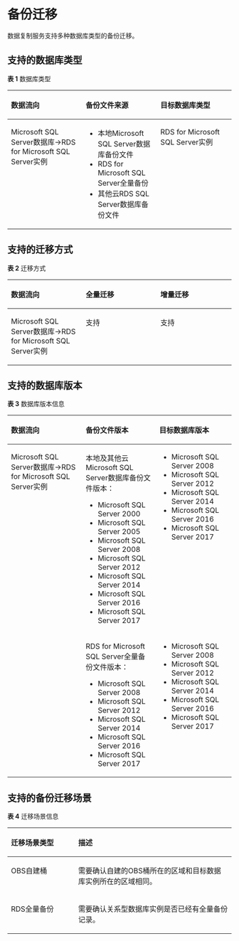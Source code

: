 # 备份迁移<a name="drs_01_0303"></a>

数据复制服务支持多种数据库类型的备份迁移。

## 支持的数据库类型<a name="zh-cn_topic_0000001149314327_section6668436143920"></a>

**表 1**  数据库类型

<a name="zh-cn_topic_0000001149314327_table4392123410123"></a>
<table><thead align="left"><tr id="zh-cn_topic_0000001149314327_row340716349128"><th class="cellrowborder" valign="top" width="33.33333333333333%" id="mcps1.2.4.1.1"><p id="zh-cn_topic_0000001149314327_p2502204220125"><a name="zh-cn_topic_0000001149314327_p2502204220125"></a><a name="zh-cn_topic_0000001149314327_p2502204220125"></a><strong id="zh-cn_topic_0000001149314327_b16502114221211"><a name="zh-cn_topic_0000001149314327_b16502114221211"></a><a name="zh-cn_topic_0000001149314327_b16502114221211"></a>数据流向</strong></p>
</th>
<th class="cellrowborder" valign="top" width="33.33333333333333%" id="mcps1.2.4.1.2"><p id="zh-cn_topic_0000001149314327_p55021142181212"><a name="zh-cn_topic_0000001149314327_p55021142181212"></a><a name="zh-cn_topic_0000001149314327_p55021142181212"></a><strong id="zh-cn_topic_0000001149314327_b95021842111213"><a name="zh-cn_topic_0000001149314327_b95021842111213"></a><a name="zh-cn_topic_0000001149314327_b95021842111213"></a>备份文件来源</strong></p>
</th>
<th class="cellrowborder" valign="top" width="33.33333333333333%" id="mcps1.2.4.1.3"><p id="zh-cn_topic_0000001149314327_p1451874213127"><a name="zh-cn_topic_0000001149314327_p1451874213127"></a><a name="zh-cn_topic_0000001149314327_p1451874213127"></a><strong id="zh-cn_topic_0000001149314327_b25180423122"><a name="zh-cn_topic_0000001149314327_b25180423122"></a><a name="zh-cn_topic_0000001149314327_b25180423122"></a>目标数据库类型</strong></p>
</th>
</tr>
</thead>
<tbody><tr id="zh-cn_topic_0000001149314327_row14407103411123"><td class="cellrowborder" valign="top" width="33.33333333333333%" headers="mcps1.2.4.1.1 "><p id="zh-cn_topic_0000001149314327_p1251864215123"><a name="zh-cn_topic_0000001149314327_p1251864215123"></a><a name="zh-cn_topic_0000001149314327_p1251864215123"></a>Microsoft SQL Server数据库-&gt;RDS for Microsoft SQL Server实例</p>
</td>
<td class="cellrowborder" valign="top" width="33.33333333333333%" headers="mcps1.2.4.1.2 "><a name="zh-cn_topic_0000001149314327_ul6518242171219"></a><a name="zh-cn_topic_0000001149314327_ul6518242171219"></a><ul id="zh-cn_topic_0000001149314327_ul6518242171219"><li>本地Microsoft SQL Server数据库备份文件</li><li>RDS for Microsoft SQL Server全量备份</li><li>其他云RDS SQL Server数据库备份文件</li></ul>
</td>
<td class="cellrowborder" valign="top" width="33.33333333333333%" headers="mcps1.2.4.1.3 "><p id="zh-cn_topic_0000001149314327_p15533042151217"><a name="zh-cn_topic_0000001149314327_p15533042151217"></a><a name="zh-cn_topic_0000001149314327_p15533042151217"></a>RDS for Microsoft SQL Server实例</p>
</td>
</tr>
</tbody>
</table>

## 支持的迁移方式<a name="zh-cn_topic_0000001149314327_section13991347112311"></a>

**表 2**  迁移方式

<a name="zh-cn_topic_0000001149314327_table19470135516233"></a>
<table><thead align="left"><tr id="zh-cn_topic_0000001149314327_row14474115517235"><th class="cellrowborder" valign="top" width="33.33333333333333%" id="mcps1.2.4.1.1"><p id="zh-cn_topic_0000001149314327_p12476555172318"><a name="zh-cn_topic_0000001149314327_p12476555172318"></a><a name="zh-cn_topic_0000001149314327_p12476555172318"></a><strong id="zh-cn_topic_0000001149314327_b04771855142311"><a name="zh-cn_topic_0000001149314327_b04771855142311"></a><a name="zh-cn_topic_0000001149314327_b04771855142311"></a>数据流向</strong></p>
</th>
<th class="cellrowborder" valign="top" width="33.33333333333333%" id="mcps1.2.4.1.2"><p id="zh-cn_topic_0000001149314327_p19484155542317"><a name="zh-cn_topic_0000001149314327_p19484155542317"></a><a name="zh-cn_topic_0000001149314327_p19484155542317"></a><strong id="zh-cn_topic_0000001149314327_b164861355172320"><a name="zh-cn_topic_0000001149314327_b164861355172320"></a><a name="zh-cn_topic_0000001149314327_b164861355172320"></a>全量迁移</strong></p>
</th>
<th class="cellrowborder" valign="top" width="33.33333333333333%" id="mcps1.2.4.1.3"><p id="zh-cn_topic_0000001149314327_p548875520233"><a name="zh-cn_topic_0000001149314327_p548875520233"></a><a name="zh-cn_topic_0000001149314327_p548875520233"></a><strong id="zh-cn_topic_0000001149314327_b948910551234"><a name="zh-cn_topic_0000001149314327_b948910551234"></a><a name="zh-cn_topic_0000001149314327_b948910551234"></a>增量迁移</strong></p>
</th>
</tr>
</thead>
<tbody><tr id="zh-cn_topic_0000001149314327_row14489155172313"><td class="cellrowborder" valign="top" width="33.33333333333333%" headers="mcps1.2.4.1.1 "><p id="zh-cn_topic_0000001149314327_p34924552239"><a name="zh-cn_topic_0000001149314327_p34924552239"></a><a name="zh-cn_topic_0000001149314327_p34924552239"></a>Microsoft SQL Server数据库-&gt;RDS for Microsoft SQL Server实例</p>
</td>
<td class="cellrowborder" valign="top" width="33.33333333333333%" headers="mcps1.2.4.1.2 "><p id="zh-cn_topic_0000001149314327_p204971551231"><a name="zh-cn_topic_0000001149314327_p204971551231"></a><a name="zh-cn_topic_0000001149314327_p204971551231"></a>支持</p>
</td>
<td class="cellrowborder" valign="top" width="33.33333333333333%" headers="mcps1.2.4.1.3 "><p id="zh-cn_topic_0000001149314327_p1549720559235"><a name="zh-cn_topic_0000001149314327_p1549720559235"></a><a name="zh-cn_topic_0000001149314327_p1549720559235"></a>支持</p>
</td>
</tr>
</tbody>
</table>

## 支持的数据库版本<a name="zh-cn_topic_0000001149314327_section164642031890"></a>

**表 3**  数据库版本信息

<a name="zh-cn_topic_0000001149314327_table191681511997"></a>
<table><thead align="left"><tr id="zh-cn_topic_0000001149314327_row7168115111918"><th class="cellrowborder" valign="top" width="33.33333333333333%" id="mcps1.2.4.1.1"><p id="zh-cn_topic_0000001149314327_p1516814511495"><a name="zh-cn_topic_0000001149314327_p1516814511495"></a><a name="zh-cn_topic_0000001149314327_p1516814511495"></a><strong id="zh-cn_topic_0000001149314327_b1370115541112"><a name="zh-cn_topic_0000001149314327_b1370115541112"></a><a name="zh-cn_topic_0000001149314327_b1370115541112"></a>数据流向</strong></p>
</th>
<th class="cellrowborder" valign="top" width="32.83328332833283%" id="mcps1.2.4.1.2"><p id="zh-cn_topic_0000001149314327_p1816818511917"><a name="zh-cn_topic_0000001149314327_p1816818511917"></a><a name="zh-cn_topic_0000001149314327_p1816818511917"></a><strong id="zh-cn_topic_0000001149314327_b177011055171113"><a name="zh-cn_topic_0000001149314327_b177011055171113"></a><a name="zh-cn_topic_0000001149314327_b177011055171113"></a>备份文件版本</strong></p>
</th>
<th class="cellrowborder" valign="top" width="33.83338333833383%" id="mcps1.2.4.1.3"><p id="zh-cn_topic_0000001149314327_p116855110920"><a name="zh-cn_topic_0000001149314327_p116855110920"></a><a name="zh-cn_topic_0000001149314327_p116855110920"></a><strong id="zh-cn_topic_0000001149314327_b170195591110"><a name="zh-cn_topic_0000001149314327_b170195591110"></a><a name="zh-cn_topic_0000001149314327_b170195591110"></a>目标数据库版本</strong></p>
</th>
</tr>
</thead>
<tbody><tr id="zh-cn_topic_0000001149314327_row216812516919"><td class="cellrowborder" rowspan="2" valign="top" width="33.33333333333333%" headers="mcps1.2.4.1.1 "><p id="zh-cn_topic_0000001149314327_p095510171216"><a name="zh-cn_topic_0000001149314327_p095510171216"></a><a name="zh-cn_topic_0000001149314327_p095510171216"></a>Microsoft SQL Server数据库-&gt;RDS for Microsoft SQL Server实例</p>
<p id="zh-cn_topic_0000001149314327_p3293193994513"><a name="zh-cn_topic_0000001149314327_p3293193994513"></a><a name="zh-cn_topic_0000001149314327_p3293193994513"></a></p>
</td>
<td class="cellrowborder" valign="top" width="32.83328332833283%" headers="mcps1.2.4.1.2 "><p id="zh-cn_topic_0000001149314327_p85941333139"><a name="zh-cn_topic_0000001149314327_p85941333139"></a><a name="zh-cn_topic_0000001149314327_p85941333139"></a>本地及其他云Microsoft SQL Server数据库备份文件版本：</p>
<a name="zh-cn_topic_0000001149314327_ul46381143191017"></a><a name="zh-cn_topic_0000001149314327_ul46381143191017"></a><ul id="zh-cn_topic_0000001149314327_ul46381143191017"><li>Microsoft SQL Server 2000</li><li>Microsoft SQL Server 2005</li><li>Microsoft SQL Server 2008</li><li>Microsoft SQL Server 2012</li><li>Microsoft SQL Server 2014</li><li>Microsoft SQL Server 2016</li><li>Microsoft SQL Server 2017</li></ul>
</td>
<td class="cellrowborder" valign="top" width="33.83338333833383%" headers="mcps1.2.4.1.3 "><a name="zh-cn_topic_0000001149314327_ul183432325289"></a><a name="zh-cn_topic_0000001149314327_ul183432325289"></a><ul id="zh-cn_topic_0000001149314327_ul183432325289"><li>Microsoft SQL Server 2008</li><li>Microsoft SQL Server 2012</li><li>Microsoft SQL Server 2014</li><li>Microsoft SQL Server 2016</li><li>Microsoft SQL Server 2017</li></ul>
</td>
</tr>
<tr id="zh-cn_topic_0000001149314327_row929311399458"><td class="cellrowborder" valign="top" headers="mcps1.2.4.1.1 "><p id="zh-cn_topic_0000001149314327_p11396914101419"><a name="zh-cn_topic_0000001149314327_p11396914101419"></a><a name="zh-cn_topic_0000001149314327_p11396914101419"></a>RDS for Microsoft SQL Server全量备份文件版本：</p>
<a name="zh-cn_topic_0000001149314327_ul16989162119142"></a><a name="zh-cn_topic_0000001149314327_ul16989162119142"></a><ul id="zh-cn_topic_0000001149314327_ul16989162119142"><li>Microsoft SQL Server 2008</li><li>Microsoft SQL Server 2012</li><li>Microsoft SQL Server 2014</li><li>Microsoft SQL Server 2016</li><li>Microsoft SQL Server 2017</li></ul>
</td>
<td class="cellrowborder" valign="top" headers="mcps1.2.4.1.2 "><a name="zh-cn_topic_0000001149314327_ul146551184614"></a><a name="zh-cn_topic_0000001149314327_ul146551184614"></a><ul id="zh-cn_topic_0000001149314327_ul146551184614"><li>Microsoft SQL Server 2008</li><li>Microsoft SQL Server 2012</li><li>Microsoft SQL Server 2014</li><li>Microsoft SQL Server 2016</li><li>Microsoft SQL Server 2017</li></ul>
</td>
</tr>
</tbody>
</table>

## 支持的备份迁移场景<a name="zh-cn_topic_0000001149314327_section17706416112619"></a>

**表 4**  迁移场景信息

<a name="zh-cn_topic_0000001149314327_table14938134811462"></a>
<table><thead align="left"><tr id="zh-cn_topic_0000001149314327_row19938144854618"><th class="cellrowborder" valign="top" width="30%" id="mcps1.2.3.1.1"><p id="zh-cn_topic_0000001149314327_p8938124824611"><a name="zh-cn_topic_0000001149314327_p8938124824611"></a><a name="zh-cn_topic_0000001149314327_p8938124824611"></a><strong id="zh-cn_topic_0000001149314327_b147211610152915"><a name="zh-cn_topic_0000001149314327_b147211610152915"></a><a name="zh-cn_topic_0000001149314327_b147211610152915"></a>迁移场景类型</strong></p>
</th>
<th class="cellrowborder" valign="top" width="70%" id="mcps1.2.3.1.2"><p id="zh-cn_topic_0000001149314327_p69381748144610"><a name="zh-cn_topic_0000001149314327_p69381748144610"></a><a name="zh-cn_topic_0000001149314327_p69381748144610"></a><strong id="zh-cn_topic_0000001149314327_b1577694212523"><a name="zh-cn_topic_0000001149314327_b1577694212523"></a><a name="zh-cn_topic_0000001149314327_b1577694212523"></a>描述</strong></p>
</th>
</tr>
</thead>
<tbody><tr id="zh-cn_topic_0000001149314327_row3938124884614"><td class="cellrowborder" valign="top" width="30%" headers="mcps1.2.3.1.1 "><p id="zh-cn_topic_0000001149314327_p5938204834614"><a name="zh-cn_topic_0000001149314327_p5938204834614"></a><a name="zh-cn_topic_0000001149314327_p5938204834614"></a>OBS自建桶</p>
</td>
<td class="cellrowborder" valign="top" width="70%" headers="mcps1.2.3.1.2 "><p id="zh-cn_topic_0000001149314327_p99381048154616"><a name="zh-cn_topic_0000001149314327_p99381048154616"></a><a name="zh-cn_topic_0000001149314327_p99381048154616"></a>需要确认自建的OBS桶所在的区域和目标数据库实例所在的区域相同。</p>
</td>
</tr>
<tr id="zh-cn_topic_0000001149314327_row129381748194617"><td class="cellrowborder" valign="top" width="30%" headers="mcps1.2.3.1.1 "><p id="zh-cn_topic_0000001149314327_p18938164874612"><a name="zh-cn_topic_0000001149314327_p18938164874612"></a><a name="zh-cn_topic_0000001149314327_p18938164874612"></a>RDS全量备份</p>
</td>
<td class="cellrowborder" valign="top" width="70%" headers="mcps1.2.3.1.2 "><p id="zh-cn_topic_0000001149314327_p20985318113815"><a name="zh-cn_topic_0000001149314327_p20985318113815"></a><a name="zh-cn_topic_0000001149314327_p20985318113815"></a>需要确认关系型数据库实例是否已经有全量备份记录。</p>
</td>
</tr>
</tbody>
</table>

